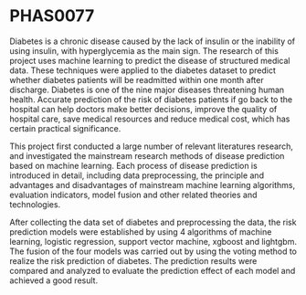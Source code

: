 # PHAS0077
Diabetes is a chronic disease caused by the lack of insulin or the inability of using insulin, with hyperglycemia as the main sign. The research of this project uses machine learning to predict the disease of structured medical data. These techniques were applied to the diabetes dataset to predict whether diabetes patients will be readmitted within one month after discharge. Diabetes is one of the nine major diseases threatening human health. Accurate prediction of the risk of diabetes patients if go back to the hospital can help doctors make better decisions, improve the quality of hospital care, save medical resources and reduce medical cost, which has certain practical significance.

This project first conducted a large number of relevant literatures research, and investigated the mainstream research methods of disease prediction based on machine learning. Each process of disease prediction is introduced in detail, including data preprocessing, the principle and advantages and disadvantages of mainstream machine learning algorithms, evaluation indicators, model fusion and other related theories and technologies.

After collecting the data set of diabetes and preprocessing the data, the risk prediction models were established by using 4 algorithms of machine learning, logistic regression, support vector machine, xgboost and lightgbm. The fusion of the four models was carried out by using the voting method to realize the risk prediction of diabetes. The prediction results were compared and analyzed to evaluate the prediction effect of each model and achieved a good result.
